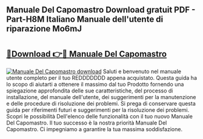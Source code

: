 ## Manuale Del Capomastro Download gratuit PDF - Part-H8M Italiano Manuale dell'utente di riparazione Mo6mJ

# <h2><a href="http://dfdl0eu.blite.top/?on=Manuale+Del+Capomastro">🔗Download 👉🔴 Manuale Del Capomastro</a></h2>

[![Manuale Del Capomastro download](https://i.imgur.com/lujVjoI.png)](http://dfdl0eu.blite.top/?on=Manuale+Del+Capomastro)
Saluti e benvenuto nel manuale utente completo per il tuo REDDDDDDD appena acquistato. Questa guida ha lo scopo di aiutarti a ottenere il massimo dal tuo Prodotto fornendo una spiegazione approfondita delle sue caratteristiche, del processo di installazione, del manuale dell'utente, dei suggerimenti per la manutenzione e delle procedure di risoluzione dei problemi. Si prega di conservare questa guida per riferimenti futuri e suggerimenti per la risoluzione dei problemi. Scopri le possibilità Dell'elenco delle funzionalità con il tuo nuovo Manuale Del Capomastro. Il tuo successo è la nostra priorità Manuale Del Capomastro. Ci impegniamo a garantire la tua massima soddisfazione.
